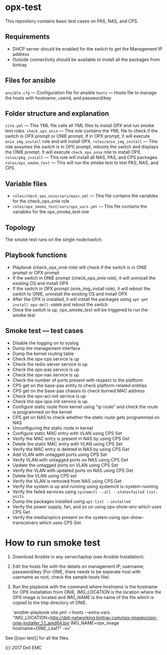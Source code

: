 # opx-test
This repository contains basic test cases on PAS, NAS, and CPS.

## Requirements
- DHCP server should be enabled for the switch to get the Management IP address
- Outside connectivity should be available to install all the packages from bintray

## Files for ansible
`ansible.cfg` — Configuration file for ansible
`hosts` — Hosts file to manage the hosts with hostname, userid, and password/key

## Folder structure and explanation
`site.yml` — This YML file calls all YML files to install OPX and run smoke test roles.
`check_opx_onie` — This role contains the YML file to check if the switch in OPX prompt or ONIE prompt. If in OPX prompt, it will execute `onie_img_install` role and will install OPX.
`roles/onie_img_install` — This role assumes the switch is in OPX prompt, reboots the switch and displays the ONIE prompt. It will execute `check_opx_onie` role to install OPX.
`roles/pkg_install` — This role will install all NAS, PAS, and CPS packages.
`roles/opx_smoke_test` — This will run the smoke test to test PAS, NAS, and CPS.

## Variable files
- `roles/check_opx_onie/vars/main.yml` — This file contains the variables for the check_opx_onie role
- `roles/opx_smoke_test/vars/opx_vars.yml` — This file contains the variables for the opx_smoke_test role

## Topology
The smoke test runs on the single node/switch.

## Playbook functions
- Playbook (check_opx_onie role) will check if the switch is in ONIE prompt or OPX prompt
- If the switch in ONIE prompt (check_opx_onie role), it will uninstall the existing OS and install OPX
- If the switch in OPX prompt (onie_img_install role), it will reboot the switch to ONIE, uninstall the existing OS and install OPX
- After the OPX is installed, it will install the packages using `apt-get install opx-dell-s6000` and reboot the switch
- Once the switch is up, opx_smoke_test will be triggered to run the smoke test

## Smoke test — test cases
- Disable the logging on to syslog
- Dump the management interface
- Dump the kernel routing table
- Check the opx-cps service is up
- Check the redis-server service is up
- Check the opx-pas service is up
- Check the opx-nas service is up
- Check the number of ports present with respect to the platform
- CPS get on the base-pas entity to check platform-related entities
- CPS get on the base-pas chassis to check burned MAC address
- Check the opx-acl-init service is up
- Check the opx-qos-init service is up
- Configure static route from kernel using "ip route" and check the route is programmed on the kernel
- CPS get on NAS to check whether the static route gets programmed on NAS
- Unconfiguring the static route in kernel
- Configure static MAC entry with VLAN using CPS Set
- Verify the MAC entry is present in NAS by using CPS Get
- Delete the static MAC entry with VLAN using CPS Set
- Verify the MAC entry is deleted in NAS by using CPS Get
- Add VLAN with untagged ports using CPS Set
- Verify VLAN with untagged ports on NAS using CPS Get
- Update the untagged ports on VLAN using CPS Set
- Verify the VLAN with updated ports on NAS using CPS Get
- Delete the VLAN using CPS set
- Verify the VLAN is removed from NAS using CPS Get
- Verify the system is up and running using systemctl is-system-running
- Verify the failed services using `systemctl --all --state=failed list-units`
- Dump the packages installed using `apt-list --installed`
- Verify the power supply, fan, and so on using opx-show-env which uses CPS Get
- Verify the media/optics present on the system using opx-show-transceivers which uses CPS Get

# How to run smoke test

1. Download Ansible in any server/laptop (see Ansible Installation).
2. Edit the hosts file with the details on management IP, username, password/key (For ONIE, there needs to be seperate host with username as root, check the  sample hosts file)
3. Run the playbook with the command where _hostname_ is the hostname for OPX installation from ONIE, _IMG_LOCATION_ is the location where the OPX image is located and _IMG_NAME_ is the name of the file which is copied to the tmp directory of ONIE.

     'ansible-playbook site.yml -i hosts --extra-vars "IMG_LOCATION=http://dell-networking.bintray.com/opx-images/opx-onie-installer_1.1_amd64.bin IMG_NAME=opx_image hostname=ONIE_Leaf1" -vv'

See [[opx-test]] for all the files.

(c) 2017 Dell EMC
